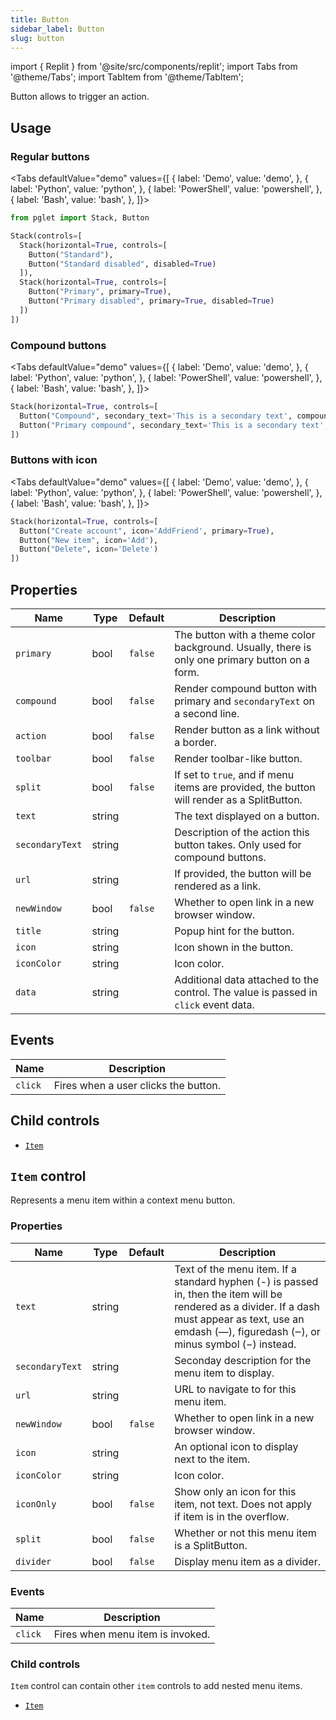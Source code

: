 ```yaml
---
title: Button
sidebar_label: Button
slug: button
---
```


import { Replit } from '@site/src/components/replit';
import Tabs from '@theme/Tabs';
import TabItem from '@theme/TabItem';

Button allows to trigger an action.

## Usage

### Regular buttons

<Tabs defaultValue="demo" values={[
  { label: 'Demo', value: 'demo', },
  { label: 'Python', value: 'python', },
  { label: 'PowerShell', value: 'powershell', },
  { label: 'Bash', value: 'bash', },
]}>

<TabItem value="demo">
  <Replit src="https://python-demo.pglet.repl.co/#regular_buttons" height="90px" />
</TabItem>

<TabItem value="python">

```python
from pglet import Stack, Button

Stack(controls=[
  Stack(horizontal=True, controls=[
    Button("Standard"),
    Button("Standard disabled", disabled=True)
  ]),
  Stack(horizontal=True, controls=[
    Button("Primary", primary=True),
    Button("Primary disabled", primary=True, disabled=True)
  ])
])
```

</TabItem>

<TabItem value="bash">
</TabItem>

<TabItem value="powershell">
</TabItem>

<TabItem value="node">
</TabItem>

</Tabs>

### Compound buttons

<Tabs defaultValue="demo" values={[
  { label: 'Demo', value: 'demo', },
  { label: 'Python', value: 'python', },
  { label: 'PowerShell', value: 'powershell', },
  { label: 'Bash', value: 'bash', },
]}>

<TabItem value="demo">
  <Replit src="https://python-demo.pglet.repl.co/#compound_buttons" height="90px" />
</TabItem>

<TabItem value="python">

```python
Stack(horizontal=True, controls=[
  Button("Compound", secondary_text='This is a secondary text', compound=True),
  Button("Primary compound", secondary_text='This is a secondary text', compound=True, primary=True)
])
```

</TabItem>

<TabItem value="bash">
</TabItem>

<TabItem value="powershell">
</TabItem>

<TabItem value="node">
</TabItem>

</Tabs>

### Buttons with icon

<Tabs defaultValue="demo" values={[
  { label: 'Demo', value: 'demo', },
  { label: 'Python', value: 'python', },
  { label: 'PowerShell', value: 'powershell', },
  { label: 'Bash', value: 'bash', },
]}>

<TabItem value="demo">
  <Replit src="https://python-demo.pglet.repl.co/#buttons_with_icon" height="40px" />
</TabItem>

<TabItem value="python">

```python
Stack(horizontal=True, controls=[
  Button("Create account", icon='AddFriend', primary=True),
  Button("New item", icon='Add'),
  Button("Delete", icon='Delete')
])
```

</TabItem>

<TabItem value="bash">
</TabItem>

<TabItem value="powershell">
</TabItem>

<TabItem value="node">
</TabItem>

</Tabs>

## Properties

| Name           | Type   | Default | Description |
| -------------- | ------ | ------- | ----------- |
| `primary`      | bool   | `false` | The button with a theme color background. Usually, there is only one primary button on a form. |
| `compound`     | bool   | `false` | Render compound button with primary and `secondaryText` on a second line. |
| `action`       | bool   | `false` | Render button as a link without a border. |
| `toolbar`      | bool   | `false` | Render toolbar-like button. |
| `split`        | bool   | `false` | If set to `true`, and if menu items are provided, the button will render as a SplitButton. |
| `text`         | string |         | The text displayed on a button. |
| `secondaryText` | string |        | Description of the action this button takes. Only used for compound buttons. |
| `url`          | string |         | If provided, the button will be rendered as a link. |
| `newWindow`    | bool   | `false` | Whether to open link in a new browser window. |
| `title`        | string |         | Popup hint for the button. |
| `icon`         | string |         | Icon shown in the button. |
| `iconColor`    | string |         | Icon color. |
| `data`         | string |         | Additional data attached to the control. The value is passed in `click` event data. |

## Events

| Name      | Description |
| --------- | ----------- |
| `click`   | Fires when a user clicks the button.  |

## Child controls

* [`Item`](#item-control)

## `Item` control

Represents a menu item within a context menu button.

### Properties

| Name            | Type   | Default | Description |
| --------------- | ------ | ------- | ----------- |
| `text`          | string |         | Text of the menu item. If a standard hyphen (-) is passed in, then the item will be rendered as a divider. If a dash must appear as text, use an emdash (—), figuredash (‒), or minus symbol (−) instead. |
| `secondaryText` | string |         | Seconday description for the menu item to display. |
| `url`           | string |         | URL to navigate to for this menu item. |
| `newWindow`     | bool   | `false` | Whether to open link in a new browser window. |
| `icon`          | string |         | An optional icon to display next to the item. |
| `iconColor`     | string |         | Icon color. |
| `iconOnly`      | bool   | `false` | Show only an icon for this item, not text. Does not apply if item is in the overflow. |
| `split`         | bool   | `false` | Whether or not this menu item is a SplitButton. |
| `divider`       | bool   | `false` | Display menu item as a divider. |

### Events

| Name      | Description |
| --------- | ----------- |
| `click`   | Fires when menu item is invoked. |

### Child controls

`Item` control can contain other `item` controls to add nested menu items.

* [`Item`](#item-control)